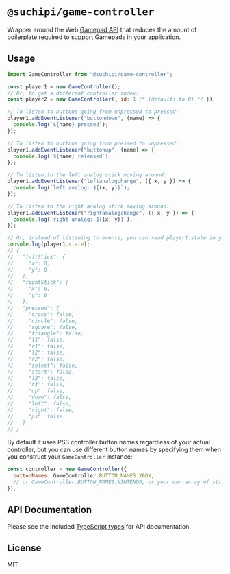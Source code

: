 # `@suchipi/game-controller`

Wrapper around the Web [Gamepad API](https://developer.mozilla.org/en-US/docs/Web/API/Gamepad_API/Using_the_Gamepad_API) that reduces the amount of boilerplate required to support Gamepads in your application.

## Usage

```js
import GameController from "@suchipi/game-controller";

const player1 = new GameController();
// Or, to get a different controller index:
const player2 = new GameController({ id: 1 /* (defaults to 0) */ });

// To listen to buttons going from unpressed to pressed:
player1.addEventListener("buttondown", (name) => {
  console.log(`${name} pressed`);
});

// To listen to buttons going from pressed to unpressed:
player1.addEventListener("buttonup", (name) => {
  console.log(`${name} released`);
});

// To listen to the left analog stick moving around:
player1.addEventListener("leftanalogchange", ({ x, y }) => {
  console.log(`left analog: ${(x, y)}`);
});

// To listen to the right analog stick moving around:
player1.addEventListener("rightanalogchange", ({ x, y }) => {
  console.log(`right analog: ${(x, y)}`);
});

// Or, instead of listening to events, you can read player1.state in your own loop:
console.log(player1.state);
// {
//   "leftStick": {
//     "x": 0,
//     "y": 0
//   },
//   "rightStick": {
//     "x": 0,
//     "y": 0
//   },
//   "pressed": {
//     "cross": false,
//     "circle": false,
//     "square": false,
//     "triangle": false,
//     "l1": false,
//     "r1": false,
//     "l2": false,
//     "r2": false,
//     "select": false,
//     "start": false,
//     "l3": false,
//     "r3": false,
//     "up": false,
//     "down": false,
//     "left": false,
//     "right": false,
//     "ps": false
//   }
// }
```

By default it uses PS3 controller button names regardless of your actual controller, but you can use different button names by specifying them when you construct your `GameController` instance:

```js
const controller = new GameController({
  buttonNames: GameController.BUTTON_NAMES.XBOX,
  // or GameController.BUTTON_NAMES.NINTENDO, or your own array of strings
});
```

## API Documentation

Please see the included [TypeScript types](src/index.d.ts) for API documentation.

## License

MIT
